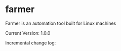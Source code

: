 # farmer
Farmer is an automation tool built for Linux machines

Current Version: 1.0.0

Incremental change log:

